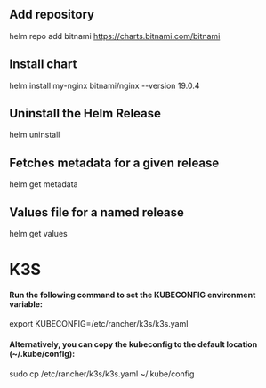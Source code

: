 ## Add repository
helm repo add bitnami https://charts.bitnami.com/bitnami


## Install chart
helm install my-nginx bitnami/nginx --version 19.0.4


## Uninstall the Helm Release
helm uninstall <release name>

## Fetches metadata for a given release
helm get metadata <release name>

## Values file for a named release
helm get values <release name>


# K3S
#### Run the following command to set the KUBECONFIG environment variable:
export KUBECONFIG=/etc/rancher/k3s/k3s.yaml

#### Alternatively, you can copy the kubeconfig to the default location (~/.kube/config):
sudo cp /etc/rancher/k3s/k3s.yaml ~/.kube/config